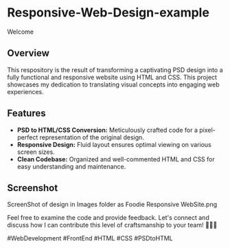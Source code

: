 # Responsive-Web-Design-example

Welcome

## Overview
This respository is the result of transforming a captivating PSD design into a fully functional and responsive website using HTML and CSS. This project showcases my dedication to translating visual concepts into engaging web experiences.

## Features
- **PSD to HTML/CSS Conversion:** Meticulously crafted code for a pixel-perfect representation of the original design.
- **Responsive Design:** Fluid layout ensures optimal viewing on various screen sizes.
- **Clean Codebase:** Organized and well-commented HTML and CSS for easy understanding and maintenance.
 

## Screenshot
ScreenShot of design in Images folder as Foodie Responsive WebSite.png

Feel free to examine the code and provide feedback. Let's connect and discuss how I can contribute this level of craftsmanship to your team! 👩‍💻🌐

#WebDevelopment #FrontEnd #HTML #CSS #PSDtoHTML

